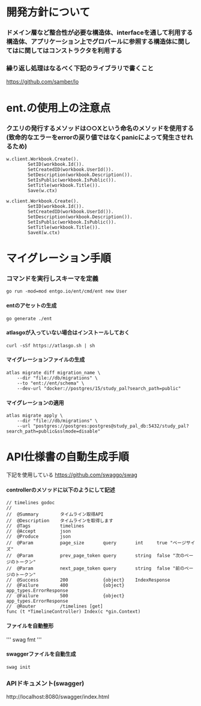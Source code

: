 # 開発方針について

### ドメイン層など整合性が必要な構造体、interfaceを通して利用する構造体、アプリケーション上でグロバールに参照する構造体に関してはに関してはコンストラクタを利用する


### 繰り返し処理はなるべく下記のライブラリで書くこと
https://github.com/samber/lo

# ent.の使用上の注意点

### クエリの発行するメソッドは○○Xという命名のメソッドを使用する(致命的なエラーをerrorの戻り値ではなくpanicによって発生させれるため)
```
w.client.Workbook.Create().
		SetID(workbook.Id()).
		SetCreatedID(workbook.UserId()).
		SetDescription(workbook.Description()).
		SetIsPublic(workbook.IsPublic()).
		SetTitle(workbook.Title()).
		Save(w.ctx)
```

```
w.client.Workbook.Create().
		SetID(workbook.Id()).
		SetCreatedID(workbook.UserId()).
		SetDescription(workbook.Description()).
		SetIsPublic(workbook.IsPublic()).
		SetTitle(workbook.Title()).
		SaveX(w.ctx)
```

# マイグレーション手順

### コマンドを実行しスキーマを定義
```
go run -mod=mod entgo.io/ent/cmd/ent new User
```

#### entのアセットの生成
```
go generate ./ent
```

#### atlasgoが入っていない場合はインストールしておく
```
curl -sSf https://atlasgo.sh | sh
```

#### マイグレーションファイルの生成
```
atlas migrate diff migration_name \
    --dir "file://db/migrations" \
    --to "ent://ent/schema" \
    --dev-url "docker://postgres/15/study_pal?search_path=public"
```

#### マイグレーションの適用
```
atlas migrate apply \
    --dir "file://db/migrations" \
    --url "postgres://postgres:postgres@study_pal_db:5432/study_pal?search_path=public&sslmode=disable"
```


# API仕様書の自動生成手順
下記を使用している
https://github.com/swaggo/swag

#### controllerのメソッドに以下のようにして記述
```
// timelines godoc
//
//	@Summary		タイムライン取得API
//	@Description	タイムラインを取得します
//	@Tags			timelines
//	@Accept			json
//	@Produce		json
//	@Param			page_size		query		int		true "ページサイズ"
//	@Param			prev_page_token	query		string	false "次のページのトークン"
//	@Param			next_page_token	query		string	false "前のページのトークン"
//	@Success		200				{object}	IndexResponse
//	@Failure		400				{object}	app_types.ErrorResponse
//	@Failure		500				{object}	app_types.ErrorResponse
//	@Router			/timelines [get]
func (t *TimelineController) Index(c *gin.Context)
```

#### ファイルを自動整形
'''
swag fmt
'''

#### swaggerファイルを自動生成
```
swag init
```

### APIドキュメント(swagger)
http://localhost:8080/swagger/index.html